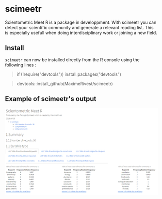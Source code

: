 # scimeetr

Scientometric Meet R is a package in developpment. With scimeetr you can detect your scientific community and generate a relevant reading list. This is especially usefull when doing interdisciplinary work or joining a new field.

## Install
`scimeetr` can now be installed directly from the R console using the following lines :

>if (!require("devtools")) install.packages("devtools")

>devtools::install_github(MaximeRivest/scimeetr)

## Example of scimeetr's output

![example_scimeetr](scimeetr_html_example.png)
